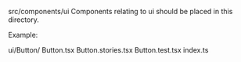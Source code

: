 src/components/ui
Components relating to ui should be placed in this directory.

Example:

ui/Button/
Button.tsx
Button.stories.tsx
Button.test.tsx
index.ts

